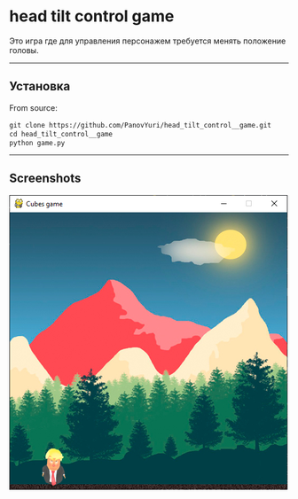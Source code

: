 # head tilt control game
 
Это игра где для управления персонажем требуется менять положение головы.

***
## Установка
From source:
```
git clone https://github.com/PanovYuri/head_tilt_control__game.git
cd head_tilt_control__game
python game.py
```

***
## Screenshots
![screenshots of game](https://github.com/PanovYuri/head_tilt_control__game/blob/master/img/screen.png)